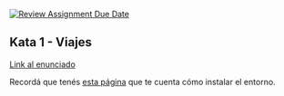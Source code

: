 [![Review Assignment Due Date](https://classroom.github.com/assets/deadline-readme-button-24ddc0f5d75046c5622901739e7c5dd533143b0c8e959d652212380cedb1ea36.svg)](https://classroom.github.com/a/zVygIabg)

## Kata 1 - Viajes

[Link al enunciado](https://docs.google.com/document/d/1zpMcqN_t3aawuXrSbvm9NyFZN-WtjulWcWVDHf53_RU/edit?usp=sharing)

Recordá que tenés [esta página](https://github.com/pdep-utn/enunciados-miercoles-noche/blob/master/pages/prolog/entorno.md) que te cuenta cómo instalar el entorno.
